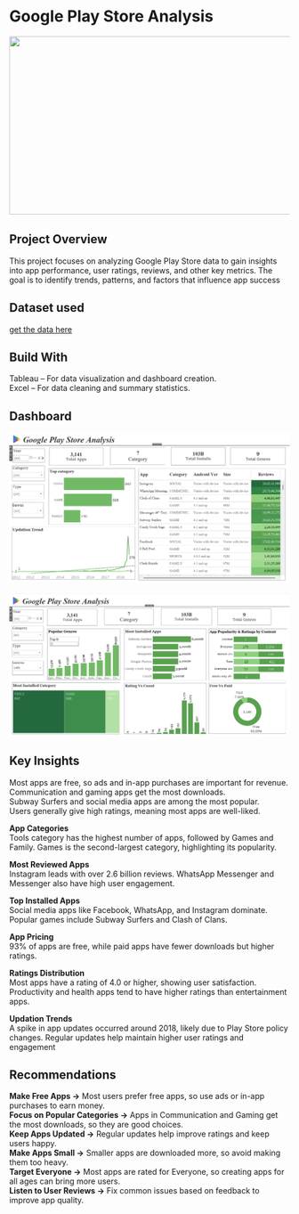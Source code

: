 # Google Play Store Analysis
<img src = "https://www.sammobile.com/wp-content/uploads/2023/12/Google-Play-Store.jpg" height= "320" width = "1150">

## Project Overview
This project focuses on analyzing Google Play Store data to gain insights into app performance, user ratings, reviews, and other key metrics. The goal is to identify trends, patterns, and factors that influence app success

## Dataset used
[get the data here](https://www.kaggle.com/datasets/bhavikjikadara/google-play-store-applications)

## Build With
Tableau – For data visualization and dashboard creation.<br>
Excel – For data cleaning and summary statistics.

## Dashboard
![Image](https://github.com/renukadhule/Google_Play_Store_Analysis/blob/main/Snapshot/First.png)<br><br>
![Image](https://github.com/renukadhule/Google_Play_Store_Analysis/blob/main/Snapshot/Second.png)

## Key Insights
Most apps are free, so ads and in-app purchases are important for revenue.<br>
Communication and gaming apps get the most downloads.<br>
Subway Surfers and social media apps are among the most popular.<br>
Users generally give high ratings, meaning most apps are well-liked.<br>

**App Categories**<br>
Tools category has the highest number of apps, followed by Games and Family.
Games is the second-largest category, highlighting its popularity.

**Most Reviewed Apps**<br>
Instagram leads with over 2.6 billion reviews.
WhatsApp Messenger and Messenger also have high user engagement.

**Top Installed Apps**<br>
Social media apps like Facebook, WhatsApp, and Instagram dominate.
Popular games include Subway Surfers and Clash of Clans.

**App Pricing**<br>
93% of apps are free, while paid apps have fewer downloads but higher ratings.

**Ratings Distribution**<br>
Most apps have a rating of 4.0 or higher, showing user satisfaction.
Productivity and health apps tend to have higher ratings than entertainment apps.

**Updation Trends**<br>
A spike in app updates occurred around 2018, likely due to Play Store policy changes.
Regular updates help maintain higher user ratings and engagement

## Recommendations
**Make Free Apps →** Most users prefer free apps, so use ads or in-app purchases to earn money.<br>
**Focus on Popular Categories →** Apps in Communication and Gaming get the most downloads, so they are good choices.<br>
**Keep Apps Updated →** Regular updates help improve ratings and keep users happy.<br>
**Make Apps Small →** Smaller apps are downloaded more, so avoid making them too heavy.<br>
**Target Everyone →** Most apps are rated for Everyone, so creating apps for all ages can bring more users.<br>
**Listen to User Reviews →** Fix common issues based on feedback to improve app quality.<br>
